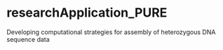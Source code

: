 # researchApplication_PURE
Developing computational strategies for assembly of heterozygous DNA sequence data
